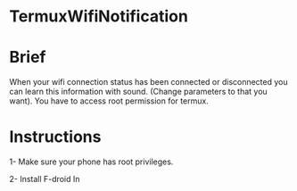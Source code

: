 # TermuxWifiNotification
# Brief
When your wifi connection status has been connected or disconnected you can learn this information with sound. (Change parameters to that you want). You have to access root permission for termux. 

# Instructions

1- Make sure your phone has root privileges.

2- Install F-droid
In
